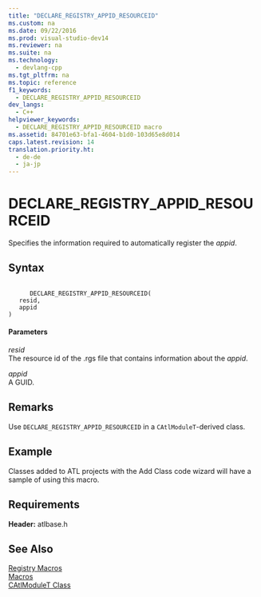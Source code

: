 ```yaml
---
title: "DECLARE_REGISTRY_APPID_RESOURCEID"
ms.custom: na
ms.date: 09/22/2016
ms.prod: visual-studio-dev14
ms.reviewer: na
ms.suite: na
ms.technology: 
  - devlang-cpp
ms.tgt_pltfrm: na
ms.topic: reference
f1_keywords: 
  - DECLARE_REGISTRY_APPID_RESOURCEID
dev_langs: 
  - C++
helpviewer_keywords: 
  - DECLARE_REGISTRY_APPID_RESOURCEID macro
ms.assetid: 84701e63-bfa1-4604-b1d0-103d65e8d014
caps.latest.revision: 14
translation.priority.ht: 
  - de-de
  - ja-jp
---
```

# DECLARE_REGISTRY_APPID_RESOURCEID
Specifies the information required to automatically register the *appid*.  
  
## Syntax  
  
```  
  
      DECLARE_REGISTRY_APPID_RESOURCEID(   
   resid,   
   appid    
)  
```  
  
#### Parameters  
 *resid*  
 The resource id of the .rgs file that contains information about the *appid*.  
  
 *appid*  
 A GUID.  
  
## Remarks  
 Use `DECLARE_REGISTRY_APPID_RESOURCEID` in a `CAtlModuleT`-derived class.  
  
## Example  
 Classes added to ATL projects with the Add Class code wizard will have a sample of using this macro.  
  
## Requirements  
 **Header:** atlbase.h  
  
## See Also  
 [Registry Macros](../vs140/registry-macros.md)   
 [Macros](../vs140/atl-macros.md)   
 [CAtlModuleT Class](../vs140/catlmodulet-class.md)
